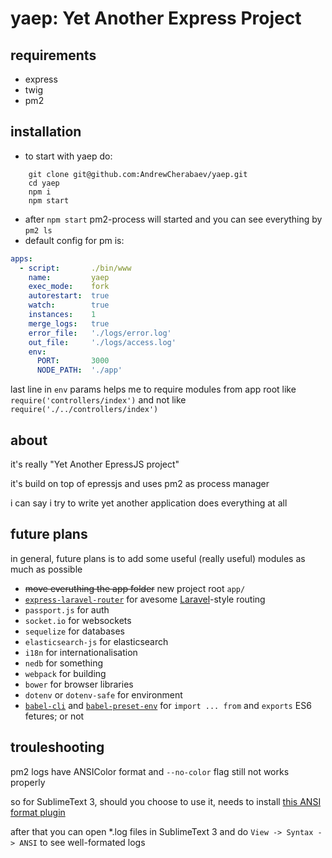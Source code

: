 # yaep: Yet Another Express Project

## requirements
- express
- twig
- pm2

## installation
- to start with yaep do:
```
	git clone git@github.com:AndrewCherabaev/yaep.git
	cd yaep
	npm i
	npm start
```
- after `npm start` pm2-process will started and you can see everything by `pm2 ls`
- default config for pm is:
```yaml
apps:
  - script:       ./bin/www
    name:         yaep
    exec_mode:    fork
    autorestart:  true
    watch:        true
    instances:    1
    merge_logs:   true
    error_file:   './logs/error.log'
    out_file:     './logs/access.log'
    env:
      PORT:       3000
      NODE_PATH:  './app'
```
last line in `env` params helps me to require modules from app root like `require('controllers/index')` and not like `require('./../controllers/index')`

## about
it's really "Yet Another EpressJS project"

it's build on top of epressjs and uses pm2 as process manager

i can say i try to write yet another application does everything at all

## future plans
in general, future plans is to add some useful (really useful) modules as much as possible

- ~~move everuthing the app folder~~ new project root `app/`
- [`express-laravel-router`](https://www.npmjs.com/package/express-laravel-router) for avesome [Laravel](https://laravel.com)-style routing
- `passport.js` for auth
- `socket.io` for websockets
- `sequelize` for databases
- `elasticsearch-js` for elasticsearch
- `i18n` for internationalisation
- `nedb` for something
- `webpack` for building
- `bower` for browser libraries
- `dotenv` or `dotenv-safe` for environment
- [`babel-cli`](https://babeljs.io/docs/en/babel-cli) and [`babel-preset-env`](https://babeljs.io/docs/en/babel-preset-env/) for `import ... from` and `exports` ES6 fetures; or not


## trouleshooting
pm2 logs have ANSIColor format and `--no-color` flag still not works properly

so for SublimeText 3, should you choose to use it, needs to install [this ANSI format plugin](https://github.com/aziz/SublimeANSI "ANSI escape codes color plugin for SublimeText 3")

after that you can open \*.log files in SublimeText 3 and do `View -> Syntax -> ANSI` to see well-formated logs
